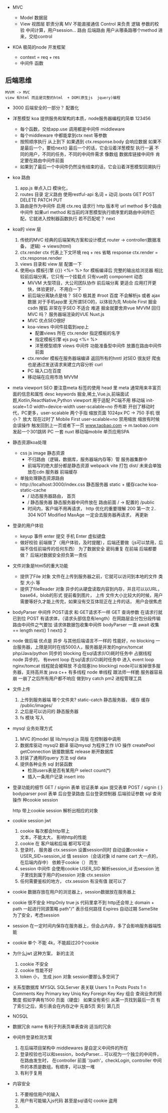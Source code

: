 - MVC
    - Model  数据层
    - View   视图层
    职责分离  MV 不能直接通信
    Control 来负责 逻辑 参数的校验 中间计算，用户session...
    路由 后端路由 用户从哪条路哪个method 进来，交给control

- KOA
    极简的node 开发框架
    - context = req + res
    - 中间件
        函数 
    
## 后端思维
    MVVM -> MVC
    view 有html 而且是完整的html  + DOM(原生js  jquery)编程
- 3000
    后端安全的一部分？
    配置化

- 洋葱模型
    koa 提供服务和架构的本质，node服务器编程的简单
    123456
    - 每个函数，交给app.use 调用都是中间件 middleware
    - 每个middleware 中都能拿到ctx next 等参数
    - 按照顺序执行 从上到下 
      如果遇到 ctx.response.body 会响应数据
        如果不是最后一个，要给next()
        最后一个的话，它会沿着洋葱模型 执行一遍
        不同的用户，不同的任务，不同的中间件需求
        像数组 数据库链接中间件 肯定要在路由中间件前面
    - 如果到了最后一个中间件仍然没有结束的话，它会沿着洋葱模型回溯执行

- koa 路由
    1. app.js 单点入口 模块化，
    2. routes 目录 定义路由
        使用restful-api  名词 + 动词
        /posts  GET  POST  DELETE PATCH PUT
    3. 路由是作为中间件 启用
        ctx.req  请求行 http 版本号  url  method 
        多个路由中间件 
        如果url method 和当前的洋葱模型执行顺序里的路由中间件匹配，它就进入控制器函数执行
        若不匹配呢？ next

- koa的 view 层
    1. 传统的MVC
        经典的后端架构方案和设计模式
        router -> controller(数据准备， 逻辑) -> views(html)
    2. ctx.render
        ctx 代表上下文环境 req + res 
        省略 response
        ctx.render = ctx.response.render
    3. views 目录和 view 层
        配置一下
    4. 使用ejs 模板引擎
        {{}}
        <%= %>
        for
        模板编译后 完整的输出给浏览器
        相比较前后端分离，它只有一个挂载点
        只有vue的 component 动态
        - MVVM 大型项目，大公司团队协作
            前后端分离 更适合 应用打开更快，体验更好， 不用白一下
        - 前后端分离缺点是啥？
            SEO 极其差  #root  百度 不会解析js 或者 ajax数据
            对于手机app里 无所谓SEO的，以体验为先 Mobile First
            掘金  csdn  搜狐  非常在乎SEO 不适合
            难道 掘金就要舍弃vue MVVM 回归MVC 吗？
            服务器端渲染的VUE Nuxt.js
        - MVC 优点SEO很好
        - koa-views 中间件挂载到app上
            - 配置views 所在
                ctx.render 指定模板的名字
            - 指定模板引擎 ejs pug
                <%= %>
            - 洋葱模型顺序  views 中间件 功能准备型中间件 放置在路由中间件前面
        - ctx.render
            模板在服务器端编译 返回所有的hmtl 对SEO 很友好
                爬虫 也是通过发送请求来建立内容分析 curl 
        - PC 端入口在百度
        - 移动端在应用市场 MVVM

- meta viewport
    SEO 要注意meta 标签的使用
    head 里 meta 通常用来丰富页面的信息和属性
    desc 
    keywords  掘金,稀土,Vue.js,前端面试题,Kotlin,ReactNative,Python
    viewport 用于适配 PC端不用
    移动端 init-scale=1.0 width=device-width user-scalable=no
    乔布斯 开创了移动时代，PC更多，user-scalable 两个手指 缩放页面
    1024px  PC   -> 750 手机 很小？ 放大
    现在过时了 Mobile First user-scalable=no  禁用缩放
    缩放有时候会误操作 触发回到上一页或者下一页
    www.taobao.com -> m.taobao.com  发起一个301跳转
    PC 一套 nuxt
    移动端mobile 单页应用SPA

- 静态资源koa处理
    - css js image  静态资源
        - 不归路由（逻辑，数据库，服务器端内存等）管 服务器集群中
        - 前端写的绝大部分都是静态资源 webpack vite 打包 dist/
            未来会单独放在cdn 服务器  前端缓存
    - 单独处理静态资源路由
    - http://localhost:3000/index.css
        静态服务器 static + 缓存cache koa-static-cache
        - / 动态服务器路由， 首页
        - / 静态服务器  静态服务器中间件放在 路由前面
            / -> 配置的  /public
        - 时间内，客户端不用再请求， http 优化的重要理解
            200 第一次
            2..  304 NOT Modified
            MaxAge 一定会去服务器再请求， 再更新

- 登录的用户体验
    - keyup 事件 enter 提交  手机 Enter  虚拟键盘
    - 做好校验
        前端做了（用户体验，及时提醒），后端还要做（js可以禁用，后端不信任前端传的任何东西）  为了数据安全
        密码重复 在前端 后端都要做？ 后端对数据安全担负第一责任

- 文件对象是html5的重大功能
    - 提供了File 对象
        文件在上传到服务器之前，它就可以访问到本地的文件 类型 大小 等
    - 提供了fileReader 对象
        异步的从硬盘读取内容到内存，并且可以以URL，base64，blob的形式
        提前看到图片， 上传
        文件大小比较大的时候，用户需要等好久才能上传完，如果没有交互体现正在上传的话，
        用户会很焦虑

- bodyParser 中间件
    POST请求 和 GET请求不一样
    GET 查询参数 在请求行就已到位
    POST 有请求体，（请求头部信息有length）在网路层会分包分段传输 路由中间件之气要加 请求体数据包收集中间件
    bodyParser 一直 await 收集 == length next()
    1 next() 2

- node 做后端
    优点是 异步 与其他后端语言不一样的 性能好，no blocking
    一台服务器，上限是同时在线5000人，服务器是并发的nginx/tomcat
    php/Java/python 同步的 blocking 在sql请求(I/O)耗时任务中 占据线程
    node  异步的， 有event loop  在sql请求(I/O)耗时任务中 进入 event loop
    nginx/tomcat   线程就会被释放 不会阻塞(no blocking) 
    node可以省掉很多服务器，支持高并发
    java c++ 有多线程
    node  单线程 跟法师一样脆 服务器容易崩 一崩了之后所有用户都不响应 做到try catch
    pm2 进程管理工具

- 文件上传
    1. 上传到服务器端
        哪个文件夹?  static-catch 静态服务器， 缓存
        缓存  /public/images/
    2. 之后是可以访问的
        静态服务器
    3. fs  模块 写入
   
- mysql 业务处理方式
    1. MVC 的model 层 
        lib/mysql.js 简版
        在控制器中调用
    2. 数据库驱动  mysql2 翻译 
        驱动mysql 为程序工作 I/O 操作
        createPool
        getConnection  链接数据库
        release        断开数据库
    3. 封装了通用的query 方法 sql data
    4. 提供各种业务 sql 封装函数
        - 检测users表是否有某用户 select count(*)
        - 插入一条用户记录    insert into 
- 登录功能的细节
    GET / signin  表单
    验证表单
    ajax 提交表单  POST / signin  { }
    bodyparser post 表单
    后台登录路由
    后台登录控制器
    后端验证参数
    sql 查询操作
    种cookie  session
    
    http 带上cookie session 解析出相应的对象

- cookie session  jwt
    1. cookie 每次都会http带上  
        文本，不能太大， 影响http的性能
    2. cookie 在 客户端和后端 都可写可读
    3. 登录时， 服务器 ctx.session 设置session同时  自动设置cookie = 
    USER_SID=session_id  值
        session（会话对象 id name cart 大一点的，在后端内存中） 依赖于cookie（） 而生 
    4. session 中间件 会使用cookie USER_SID  解析session_id
        去session 池子里找到属于用户的session 对象 ctx.session
    5. 任何需要鉴权的地方， ctx.session 有没有值 就可以了

- cookie 数据存放在用户的浏览器上，session数据放在服务器上
- cookie 很不安全 HttpOnly true js  代码里拿不到 http还会带上
    domain + path  一起进行同源策略 path"/" 表示任何路径
    Expires 自动过期
    SameSite 
    为了安全，考虑session
- session 在一定时间内保存在服务器上，但会占内存，多了会影响服务器端性能
- cookie 单个 不能 4k，不能超过20个cookie

- 为什么jwt 这种方案， 新的主流
    1. cookie 不安全
    2. cookie 性能不好
    3. token 小， 生成 json 对象  session要那么多空间了

- 关系型数据库
    MYSQL  SQLServer 表关联
    Users 1   n Posts
    Posts 1   n Comments
    Key  Primary key   Uniq Key  Foreign  Key
    Key  组合  查询业务的频繁度
    假如字典有1500 页面（硬盘） 如果没有索引 从第一页找到最后一页
    有了索引之后，索引表会在内存之中 先查5页 索引 第几页
- NOSQL
- 数据冗余
name 有利于列表页单表查询  适当的冗余

- 中间件登录检测方案
    1. 在后端项目架构中 middlewares 是自定义中间件的所在
    2. 登录校验也可以和session，bodyParser... 可以视为一个独立的中间件，
        在路由发生时， 在controller 前面
    '/path'，checkLogin, controller
    中间件的本质是数组，有顺序，可以放一堆
    3. 有利于复用

- 内容安全
    1. 不要相信用户的输入
    2. 用户有可能输入js代码 甚至是sql语句
    cookie 盗用
    3. <script> 删除  转义

- ctx.redirect  底层啥意思
    重定向
    301 Moved Permanently  永久重定向  http -> https
    浏览器有缓存
    jd.com   360buy.com(老用户)
    服务器端返回的响应头
    Status Code  301
    Location: www.jd.com
    302 Found
    资源临时移动到新的URL上
    303 See other
    将 POST 请求重定向到 GET 请求，
    307 Temporary Redirect
    跟302 差不多，307 状态码不允许浏览器将原本为 POST 的请求
    重定向到 GET 请求上

- http 编码
    对请求字符串 uri 进行编码
    中文一定会被编码 自动 ?name=卢本伟
    服务器端 decodeURIComponent
    


